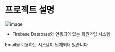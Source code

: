 # 프로젝트 설명

![image](https://github.com/user-attachments/assets/0b854d0a-00f9-470e-9d6a-3245d905573a)

- Firebase Database와 연동되어 있는 회원가입 시스템

Email을 이용하는 시스템이 탑재되어 있습니다